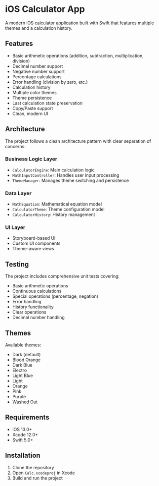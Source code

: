 # iOS Calculator App

A modern iOS calculator application built with Swift that features multiple themes and a calculation history.

## Features

- Basic arithmetic operations (addition, subtraction, multiplication, division)
- Decimal number support
- Negative number support
- Percentage calculations
- Error handling (division by zero, etc.)
- Calculation history
- Multiple color themes
- Theme persistence
- Last calculation state preservation
- Copy/Paste support
- Clean, modern UI

## Architecture

The project follows a clean architecture pattern with clear separation of concerns:

### Business Logic Layer
- `CalculatorEngine`: Main calculation logic
- `MathInputController`: Handles user input processing
- `ThemeManager`: Manages theme switching and persistence

### Data Layer
- `MathEquation`: Mathematical equation model
- `CalculatorTheme`: Theme configuration model
- `CalculatorHistory`: History management

### UI Layer
- Storyboard-based UI
- Custom UI components
- Theme-aware views

## Testing

The project includes comprehensive unit tests covering:
- Basic arithmetic operations
- Continuous calculations
- Special operations (percentage, negation)
- Error handling
- History functionality
- Clear operations
- Decimal number handling

## Themes

Available themes:
- Dark (default)
- Blood Orange
- Dark Blue
- Electro
- Light Blue
- Light
- Orange
- Pink
- Purple
- Washed Out

## Requirements

- iOS 13.0+
- Xcode 12.0+
- Swift 5.0+

## Installation

1. Clone the repository
2. Open `Calc.xcodeproj` in Xcode
3. Build and run the project
